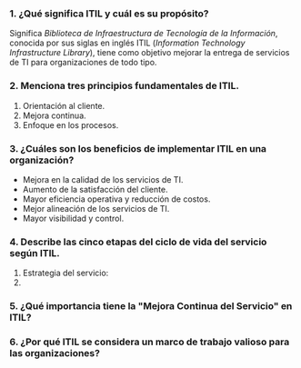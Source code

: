 ### 1. ¿Qué significa ITIL y cuál es su propósito? ###

Significa *Biblioteca de Infraestructura de Tecnología de la Información*, conocida por sus siglas en inglés ITIL (*Information Technology Infrastructure Library*), tiene como objetivo mejorar la entrega de servicios de TI para organizaciones de todo tipo.

### 2. Menciona tres principios fundamentales de ITIL. ###

1. Orientación al cliente.
2. Mejora continua.
3. Enfoque en los procesos.

### 3. ¿Cuáles son los beneficios de implementar ITIL en una organización? ###

- Mejora en la calidad de los servicios de TI.
- Aumento de la satisfacción del cliente.
- Mayor eficiencia operativa y reducción de costos.
- Mejor alineación de los servicios de TI.
- Mayor visibilidad y control.

### 4. Describe las cinco etapas del ciclo de vida del servicio según ITIL. ###

1. Estrategia del servicio:
2. 

### 5. ¿Qué importancia tiene la "Mejora Continua del Servicio" en ITIL? ###


### 6. ¿Por qué ITIL se considera un marco de trabajo valioso para las organizaciones? ###

